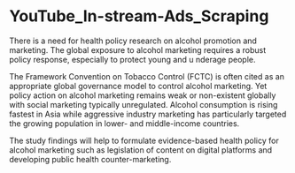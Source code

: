 # YouTube_In-stream-Ads_Scraping

There is a need for health policy research on alcohol promotion and marketing. The global exposure to alcohol marketing requires a robust policy response, especially to protect young and u nderage people. 

The Framework Convention on Tobacco Control (FCTC) is often cited as an appropriate global governance model to control alcohol marketing. 
Yet policy action on alcohol marketing remains weak or non-existent globally with social marketing typically unregulated. 
Alcohol consumption is rising fastest in Asia while aggressive industry marketing has particularly targeted the growing population in lower- and middle-income countries. 

The study findings will help to formulate evidence-based health policy for alcohol marketing such as legislation of content on digital platforms and developing public health counter-marketing.
